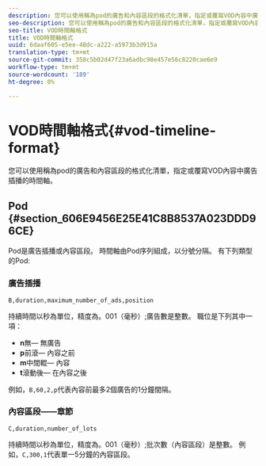 ```yaml
---
description: 您可以使用稱為pod的廣告和內容區段的格式化清單，指定或覆寫VOD內容中廣告插播的時間軸。
seo-description: 您可以使用稱為pod的廣告和內容區段的格式化清單，指定或覆寫VOD內容中廣告插播的時間軸。
seo-title: VOD時間軸格式
title: VOD時間軸格式
uuid: 6daaf605-e5ee-48dc-a222-a5973b3d915a
translation-type: tm+mt
source-git-commit: 358c5b02d47f23a6adbc98e457e56c8220cae6e9
workflow-type: tm+mt
source-wordcount: '189'
ht-degree: 0%

---
```



# VOD時間軸格式{#vod-timeline-format}

您可以使用稱為pod的廣告和內容區段的格式化清單，指定或覆寫VOD內容中廣告插播的時間軸。

## Pod {#section_606E9456E25E41C8B8537A023DDD96CE}

Pod是廣告插播或內容區段。 時間軸由Pod序列組成，以分號分隔。 有下列類型的Pod:

### 廣告插播

```
B,duration,maximum_number_of_ads,position
```

持續時間以秒為單位，精度為。001（毫秒）;廣告數是整數。 職位是下列其中一項：
* **n**無— 無廣告
* **p**前滾— 內容之前
* **m**中間輥— 內容
* **t**&#x200B;滾動後— 在內容之後

例如，`B,60,2,p`代表內容前最多2個廣告的1分鐘間隔。

### 內容區段——章節

```
C,duration,number_of_lots
```

持續時間以秒為單位，精度為。001（毫秒）;批次數（內容區段）是整數。 例如，`C,300,1`代表單一5分鐘的內容區段。